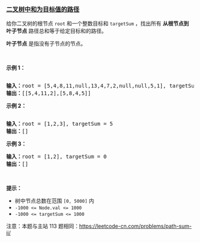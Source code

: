 ### [二叉树中和为目标值的路径](https://leetcode-cn.com/problems/er-cha-shu-zhong-he-wei-mou-yi-zhi-de-lu-jing-lcof)

<p>给你二叉树的根节点 <code>root</code> 和一个整数目标和 <code>targetSum</code> ，找出所有 <strong>从根节点到叶子节点</strong> 路径总和等于给定目标和的路径。</p>

<p><strong>叶子节点</strong> 是指没有子节点的节点。</p>

<p>&nbsp;</p>

<p><strong>示例 1：</strong></p>

<p><img alt="" src="https://assets.leetcode.com/uploads/2021/01/18/pathsumii1.jpg" /></p>

<pre>
<strong>输入：</strong>root = [5,4,8,11,null,13,4,7,2,null,null,5,1], targetSum = 22
<strong>输出：</strong>[[5,4,11,2],[5,8,4,5]]
</pre>

<p><strong>示例 2：</strong></p>

<p><img alt="" src="https://assets.leetcode.com/uploads/2021/01/18/pathsum2.jpg" /></p>

<pre>
<strong>输入：</strong>root = [1,2,3], targetSum = 5
<strong>输出：</strong>[]
</pre>

<p><strong>示例 3：</strong></p>

<pre>
<strong>输入：</strong>root = [1,2], targetSum = 0
<strong>输出：</strong>[]
</pre>

<p>&nbsp;</p>

<p><strong>提示：</strong></p>

<ul>
	<li>树中节点总数在范围 <code>[0, 5000]</code> 内</li>
	<li><code>-1000 &lt;= Node.val &lt;= 1000</code></li>
	<li><code>-1000 &lt;= targetSum &lt;= 1000</code></li>
</ul>

<p>注意：本题与主站 113&nbsp;题相同：<a href="https://leetcode-cn.com/problems/path-sum-ii/">https://leetcode-cn.com/problems/path-sum-ii/</a></p>

<p>&nbsp;</p>
